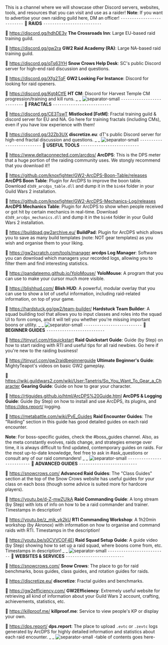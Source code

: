This is a channel where we will showcase other Discord servers, websites, tools, and resources that you can visit and use as a raider!
**Note**: If you want to advertise your own raiding guild here, DM an officer!
`--------------------------`
:pushpin: **RAIDS**
`--------------------------`

:link: <https://discord.gg/hdhDE3v>
**The Crossroads Inn**: Large EU-based raid training guild.

:link:  <https://discord.gg/gw2ra>
**GW2 Raid Academy (RA)**: Large NA-based raid training guild.

:link:  <https://discord.gg/qTs63YH>
**Snow Crows Help Desk**: SC's public Discord server for high-end raid discussion and questions.

:link:  <https://discord.gg/Xfg2TqF>
**GW2 Looking For Instance**: Discord for looking for raid openers.

:link: <https://discord.gg/Kgt4CtfE>
**HT CM**: Discord for Harvest Temple CM progression/training and kill runs.
_ _
![separator-small](../../graphics/separators/separator-small.png)
`--------------------------`
:pushpin: **FRACTALS**
`--------------------------`

:link: <https://discord.gg/CE3TswT>
**Mistlocked [FotM]**: Fractal training guild & discord server for EU and NA. Go here for training fractals (including CMs), even if you have low experience with them!

:link:  <https://discord.gg/32Zb3UX>
**discretize.eu**: dT's public Discord server for high-end fractal discussion and questions.
_ _
![separator-small](../../graphics/separators/separator-small.png)
`--------------------------`
:pushpin: **USEFUL TOOLS**
`--------------------------`

:link:  <https://www.deltaconnected.com/arcdps/>
**ArcDPS**: This is the DPS meter that a huge portion of the raiding community uses. We stongly recommend that you download it!!

:link:  <https://github.com/knoxfighter/GW2-ArcDPS-Boon-Table/releases>
**ArcDPS Boon Table**: Plugin for ArcDPS to improve the boon table. Download `d3d9_arcdps_table.dll` and dump it in the `bin64` folder in your Guild Wars 2 installation.

:link:  <https://github.com/knoxfighter/GW2-ArcDPS-Mechanics-Log/releases>
**ArcDPS Mechanics Table**: Plugin for ArcDPS to show when people received or got hit by certain mechanics in real-time. Download `d3d9_arcdps_mechanics.dll` and dump it in the `bin64` folder in your Guild Wars 2 installation.

:link: <https://buildpad.gw2archive.eu/>
**BuildPad**: Plugin for ArcDPS which allows you to save as many build templates (note: NOT gear templates) as you wish and organise them to your liking.

:link: <https://gw2scratch.com/tools/manager>
**arcdps Log Manager**: Software you can download which managers your recorded logs, allowing you to filter them and find interesting statistics.

:link:  <https://pandateemo.github.io/YoloMouse/>
**YoloMouse**: A program that you can use to make your cursor much more visible.

:link:  <https://blishhud.com/>
**Blish HUD**: A powerful, modular overlay that you can use to show a lot of useful information, including raid-related information, on top of your game.

:link: <https://hardstuck.gg/gw2/team-builder/>
**Hardstuck Team Builder**: A squad building tool that allows you to input classes and roles into the squad UI to form comps, and it will tell you whether you're missing important boons or utility.
_ _
![separator-small](../../graphics/separators/separator-small.png)
`--------------------------`
:pushpin: **BEGINNER GUIDES**
`--------------------------`

:link: <https://tinyurl.com/rtiquickstart>
**Raid Quickstart Guide**: Guide (by Step) on how to start raiding with RTI and useful tips for all raid newbies. Go here if you're new to the raiding business!

:link: <https://tinyurl.com/gw2raidbeginnerguide>
**Ultimate Beginner's Guide**: MightyTeapot's videos on basic GW2 gameplay.

:link: <https://wiki.guildwars2.com/wiki/User:Tanetris/So_You_Want_To_Gear_a_Character>
**Gearing Guide**: Guide on how to gear your character.

:link: <https://rtiguides.github.io/html/ArcDPS%20Guide.html>
**ArcDPS & Logging Guide**: Guide (by Step) on how to install and use ArcDPS, its plugins, and <https://dps.report/> logging.

:link: <https://metabattle.com/wiki/PvE_Guides>
**Raid Encounter Guides**: The "Raiding" section in this guide has good detailed guides on each raid encounter.

**Note**: For boss-specific guides, check the #boss_guides channel. Also, as the meta constantly evolves, raids change, and strategies emerge over time, it is always difficult to find updated, contemporary guides on raids. For the most up-to-date knowledge, feel free to ask in #ask_questions or consult any of our raid commanders!
_ _
![separator-small](../../graphics/separators/separator-small.png)
`--------------------------`
:pushpin: **ADVANCED GUIDES**
`--------------------------`

:link:  <https://snowcrows.com/>
**Advanced Raid Guides**: The "Class Guides" section at the top of the Snow Crows website has useful guides for your class on each boss (though some advice is suited more for hardcore players).

:link:  <https://youtu.be/d-Z-mwZUlkA>
**Raid Commanding Guide**: A long stream (by Step) with lots of info on how to be a raid commander and trainer. Timestamps in description!

:link: <https://youtu.be/z_mjk_yk2kU>
**RTI Commanding Workshop**: A 1h20min workshop (by Akronox) with information on how to organise and command raids with RTI. Timestamps in the description!

:link: <https://youtu.be/s0CVVCOF4EI>
**Raid Squad Setup Guide**: A guide video (by Step) showing how to set up a raid squad, where boons come from, etc. Timestamps in description!
_ _
![separator-small](../../graphics/separators/separator-small.png)
`--------------------------`
:pushpin: **WEBSITES & SERVICES**
`--------------------------`

:link:  <https://snowcrows.com/>
**Snow Crows**: The place to go for raid benchmarks, boss guides, class guides, and rotation guides for raids.

:link:  <https://discretize.eu/>
**discretize**: Fractal guides and benchmarks.

:link:  <https://gw2efficiency.com/>
**GW2Efficiency**: Extremely useful website for retrieving all kind of information about your Guild Wars 2 account, crafting, achievements, statistics, etc.

:link:  <https://killproof.me/>
**killproof.me**: Service to view people's KP or display your own.

:link:  <https://dps.report/>
**dps.report**: The place to upload `.evtc` or `.zevtc` logs generated by ArcDPS for highly detailed information and statistics about each raid encounter.
_ _
![separator-small](../../graphics/separators/separator-small.png)
-table of contents goes here-
